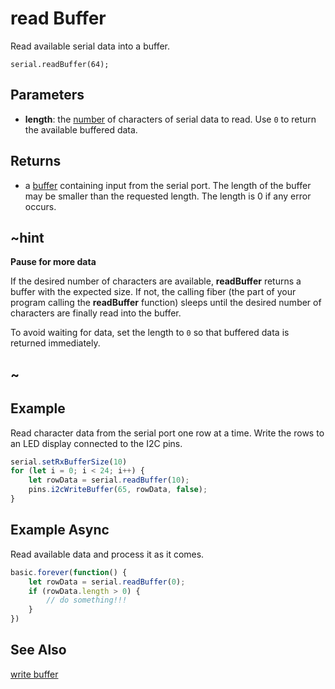 # read Buffer

Read available serial data into a buffer.

```sig
serial.readBuffer(64);
```

## Parameters

* **length**: the [number](/types/number) of characters of serial data to read.
Use ``0`` to return the available buffered data.

## Returns

* a [buffer](/types/buffer) containing input from the serial port. The length of the buffer may be smaller than the requested length.
The length is 0 if any error occurs.

## ~hint
**Pause for more data**

If the desired number of characters are available, **readBuffer** returns a buffer with the expected size. If not, the calling fiber (the part of your program calling the **readBuffer** function) sleeps until the desired number of characters are finally read into the buffer.

To avoid waiting for data, set the length to ``0`` so that buffered data is returned immediately.
## ~

## Example

Read character data from the serial port one row at a time. Write the rows to an LED display connected to the I2C pins.

```typescript
serial.setRxBufferSize(10)
for (let i = 0; i < 24; i++) {
    let rowData = serial.readBuffer(10);
    pins.i2cWriteBuffer(65, rowData, false);
}
```

## Example Async

Read available data and process it as it comes.

```typescript
basic.forever(function() {
    let rowData = serial.readBuffer(0);
    if (rowData.length > 0) {
        // do something!!!
    }
})
```


## See Also

[write buffer](/reference/serial/write-buffer)
